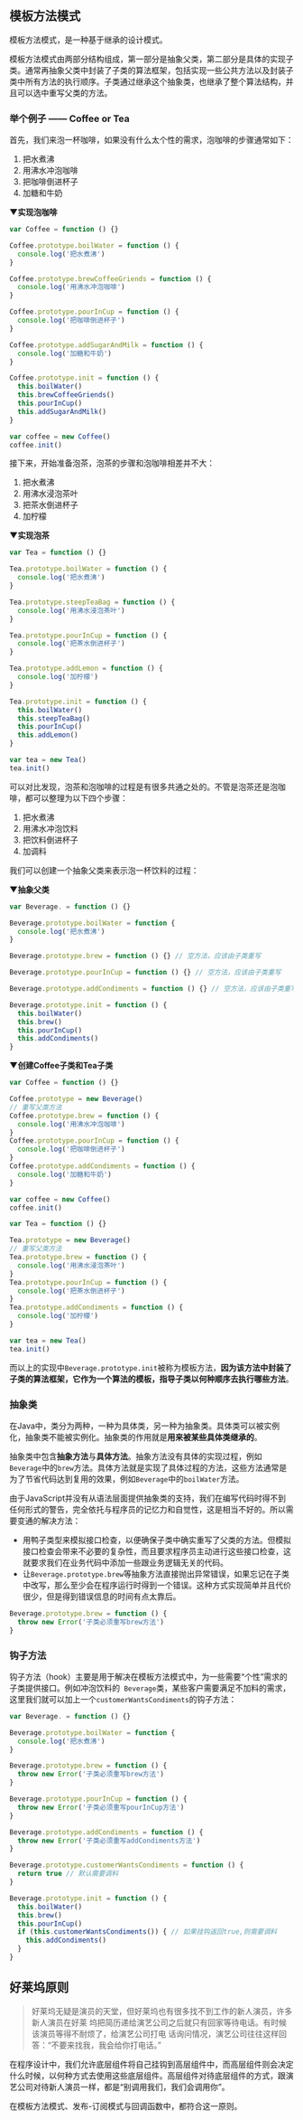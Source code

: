 ## 模板方法模式

模板方法模式，是一种基于继承的设计模式。

模板方法模式由两部分结构组成，第一部分是抽象父类，第二部分是具体的实现子类。通常再抽象父类中封装了子类的算法框架，包括实现一些公共方法以及封装子类中所有方法的执行顺序。子类通过继承这个抽象类，也继承了整个算法结构，并且可以选中重写父类的方法。

### 举个例子 —— Coffee or Tea

首先，我们来泡一杯咖啡，如果没有什么太个性的需求，泡咖啡的步骤通常如下：

1. 把水煮沸
2. 用沸水冲泡咖啡
3. 把咖啡倒进杯子
4. 加糖和牛奶

**▼实现泡咖啡**

```js
var Coffee = function () {}

Coffee.prototype.boilWater = function () {
  console.log('把水煮沸')
}

Coffee.prototype.brewCoffeeGriends = function () {
  console.log('用沸水冲泡咖啡')
}

Coffee.prototype.pourInCup = function () {
  console.log('把咖啡倒进杯子')
}

Coffee.prototype.addSugarAndMilk = function () {
  console.log('加糖和牛奶')
}

Coffee.prototype.init = function () {
  this.boilWater()
  this.brewCoffeeGriends()
  this.pourInCup()
  this.addSugarAndMilk()
}

var coffee = new Coffee()
coffee.init()
```

接下来，开始准备泡茶，泡茶的步骤和泡咖啡相差并不大：

1. 把水煮沸
2. 用沸水浸泡茶叶
3. 把茶水倒进杯子
4. 加柠檬

**▼实现泡茶**

```js
var Tea = function () {}

Tea.prototype.boilWater = function () {
  console.log('把水煮沸')
}

Tea.prototype.steepTeaBag = function () {
  console.log('用沸水浸泡茶叶')
}

Tea.prototype.pourInCup = function () {
  console.log('把茶水倒进杯子')
}

Tea.prototype.addLemon = function () {
  console.log('加柠檬')
}

Tea.prototype.init = function () {
  this.boilWater()
  this.steepTeaBag()
  this.pourInCup()
  this.addLemon()
}

var tea = new Tea()
tea.init()
```

可以对比发现，泡茶和泡咖啡的过程是有很多共通之处的。不管是泡茶还是泡咖啡，都可以整理为以下四个步骤：

1. 把水煮沸
2. 用沸水冲泡饮料
3. 把饮料倒进杯子
4. 加调料

我们可以创建一个抽象父类来表示泡一杯饮料的过程：

**▼抽象父类**

```js
var Beverage. = function () {}

Beverage.prototype.boilWater = function {
  console.log('把水煮沸')
}

Beverage.prototype.brew = function () {} // 空方法，应该由子类重写

Beverage.prototype.pourInCup = function () {} // 空方法，应该由子类重写

Beverage.prototype.addCondiments = function () {} // 空方法，应该由子类重写

Beverage.prototype.init = function () {
  this.boilWater()
  this.brew()
  this.pourInCup()
  this.addCondiments()
}
```

**▼创建Coffee子类和Tea子类**

```js
var Coffee = function () {}

Coffee.prototype = new Beverage()
// 重写父类方法
Coffee.prototype.brew = function () {
  console.log('用沸水冲泡咖啡')
}
Coffee.prototype.pourInCup = function () {
  console.log('把咖啡倒进杯子')
}
Coffee.prototype.addCondiments = function () {
  console.log('加糖和牛奶')
}

var coffee = new Coffee()
coffee.init()
```

```js
var Tea = function () {}

Tea.prototype = new Beverage()
// 重写父类方法
Tea.prototype.brew = function () {
  console.log('用沸水浸泡茶叶')
}
Tea.prototype.pourInCup = function () {
  console.log('把茶水倒进杯子')
}
Tea.prototype.addCondiments = function () {
  console.log('加柠檬')
}

var tea = new Tea()
tea.init()
```

而以上的实现中`Beverage.prototype.init`被称为模板方法，**因为该方法中封装了子类的算法框架，它作为一个算法的模板，指导子类以何种顺序去执行哪些方法**。

### 抽象类

在Java中，类分为两种，一种为具体类，另一种为抽象类。具体类可以被实例化，抽象类不能被实例化。抽象类的作用就是**用来被某些具体类继承的**。

抽象类中包含**抽象方法**与**具体方法**。抽象方法没有具体的实现过程，例如`Beverage`中的`brew`方法。具体方法就是实现了具体过程的方法，这些方法通常是为了节省代码达到复用的效果，例如`Beverage`中的`boilWater`方法。

由于JavaScript并没有从语法层面提供抽象类的支持，我们在编写代码时得不到任何形式的警告，完全依托与程序员的记忆力和自觉性，这是相当不好的。所以需要变通的解决方法：

* 用鸭子类型来模拟接口检查，以便确保子类中确实重写了父类的方法。但模拟接口检查会带来不必要的复杂性，而且要求程序员主动进行这些接口检查，这就要求我们在业务代码中添加一些跟业务逻辑无关的代码。
* 让`Beverage.prototype.brew`等抽象方法直接抛出异常错误，如果忘记在子类中改写，那么至少会在程序运行时得到一个错误。这种方式实现简单并且代价很少，但是得到错误信息的时间有点太靠后。

```js
Beverage.prototype.brew = function () {
  throw new Error('子类必须重写brew方法')
}
```

### 钩子方法

钩子方法（hook）主要是用于解决在模板方法模式中，为一些需要“个性”需求的子类提供接口。例如冲泡饮料的` Beverage`类，某些客户需要满足不加料的需求，这里我们就可以加上一个`customerWantsCondiments`的钩子方法：

```js
var Beverage. = function () {}

Beverage.prototype.boilWater = function {
  console.log('把水煮沸')
}

Beverage.prototype.brew = function () {
  throw new Error('子类必须重写brew方法')
}

Beverage.prototype.pourInCup = function () {
  throw new Error('子类必须重写pourInCup方法')
}

Beverage.prototype.addCondiments = function () {
  throw new Error('子类必须重写addCondiments方法')
}

Beverage.prototype.customerWantsCondiments = function () {
  return true // 默认需要调料
}

Beverage.prototype.init = function () {
  this.boilWater()
  this.brew()
  this.pourInCup()
  if (this.customerWantsCondiments()) { // 如果挂钩返回true,则需要调料
    this.addCondiments()
  }
}
```

## 好莱坞原则

> 好莱坞无疑是演员的天堂，但好莱坞也有很多找不到工作的新人演员，许多新人演员在好莱 坞把简历递给演艺公司之后就只有回家等待电话。有时候该演员等得不耐烦了，给演艺公司打电 话询问情况，演艺公司往往这样回答：“不要来找我，我会给你打电话。” 

在程序设计中，我们允许底层组件将自己挂钩到高层组件中，而高层组件则会决定什么时候，以何种方式去使用这些底层组件。高层组件对待底层组件的方式，跟演艺公司对待新人演员一样，都是“别调用我们，我们会调用你”。

在模板方法模式、发布-订阅模式与回调函数中，都符合这一原则。


